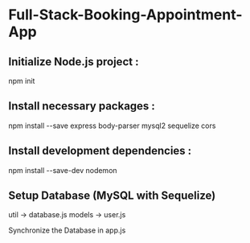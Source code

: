 # Full-Stack-Booking-Appointment-App

## Initialize Node.js project : 
npm init 

## Install necessary packages :
npm install --save express body-parser mysql2 sequelize cors

## Install development dependencies :
npm install --save-dev nodemon

## Setup Database (MySQL with Sequelize)
util -> database.js
models -> user.js

Synchronize the Database in app.js